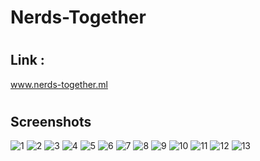 # Nerds-Together

#
## Link :
www.nerds-together.ml

#
## Screenshots
![1](https://user-images.githubusercontent.com/59601482/127771180-feefefd0-c5c2-44e7-a2d2-88377430546b.jpg)
![2](https://user-images.githubusercontent.com/59601482/127771182-77adee5e-13a3-4b46-803f-385e27102d53.jpg)
![3](https://user-images.githubusercontent.com/59601482/127771184-8ef7c121-6fdb-4176-b6e0-c823321b66f9.jpg)
![4](https://user-images.githubusercontent.com/59601482/127771185-6ce6cde5-c118-472b-9f50-a7b847a8132b.jpg)
![5](https://user-images.githubusercontent.com/59601482/127771187-c71ddb1d-2945-4a83-b020-d6d4f8bc0592.jpg)
![6](https://user-images.githubusercontent.com/59601482/127771189-3c777056-80f6-4bc2-b516-ee0a8055c41a.jpg)
![7](https://user-images.githubusercontent.com/59601482/127771190-d5680ebd-c453-4ad8-b88f-313458eabe31.jpg)
![8](https://user-images.githubusercontent.com/59601482/127771191-bf22dac2-e786-4129-9dc4-e42ae3b4e30e.jpg)
![9](https://user-images.githubusercontent.com/59601482/127771192-3474d851-ecf0-4288-9c91-17cd46ac36a8.jpg)
![10](https://user-images.githubusercontent.com/59601482/127771193-c0bd2ebe-9761-420b-ae2f-5116b3804e0c.jpg)
![11](https://user-images.githubusercontent.com/59601482/127771194-6bd9a308-ba02-4b90-a053-7c3515424f93.jpg)
![12](https://user-images.githubusercontent.com/59601482/127771196-624dd7d4-269b-4417-bb49-367a84969747.jpg)
![13](https://user-images.githubusercontent.com/59601482/127771198-d6c515de-e830-499a-8de8-e93e60f084ef.jpg)
